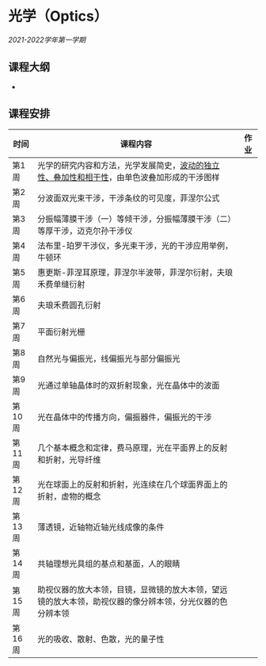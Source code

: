 # 光学（Optics）

*2021-2022学年第一学期*

## 课程大纲

* 

## 课程安排

| 时间 | 课程内容 | 作业 |
| ----------- | ----------- | ----------- |
| 第1周 | 光学的研究内容和方法，光学发展简史，[波动的独立性、叠加性和相干性](Lecture01.md)，由单色波叠加形成的干涉图样 |     |
| 第2周 | 分波面双光束干涉，干涉条纹的可见度，菲涅尔公式 |     |
| 第3周 | 分振幅薄膜干涉（一）等倾干涉，分振幅薄膜干涉（二）等厚干涉，迈克尔孙干涉仪 |     |
| 第4周 | 法布里-珀罗干涉仪，多光束干涉，光的干涉应用举例，牛顿环 |     |
| 第5周 | 惠更斯-菲涅耳原理，菲涅尔半波带，菲涅尔衍射，夫琅禾费单缝衍射 |     |
| 第6周 | 夫琅禾费圆孔衍射 |     |
| 第7周 | 平面衍射光栅 |     |
| 第8周 | 自然光与偏振光，线偏振光与部分偏振光 |     |
| 第9周 | 光通过单轴晶体时的双折射现象，光在晶体中的波面 |     |
| 第10周 | 光在晶体中的传播方向，偏振器件，偏振光的干涉 |     |
| 第11周 | 几个基本概念和定律，费马原理，光在平面界上的反射和折射，光导纤维 |     |
| 第12周 | 光在球面上的反射和折射，光连续在几个球面界面上的折射，虚物的概念 |     |
| 第13周 | 薄透镜，近轴物近轴光线成像的条件 |     |
| 第14周 | 共轴理想光具组的基点和基面，人的眼睛 |     |
| 第15周 | 助视仪器的放大本领，目镜，显微镜的放大本领，望远镜的放大本领，助视仪器的像分辨本领，分光仪器的色分辨本领 |     |
| 第16周 | 光的吸收、散射、色散，光的量子性 |     |
